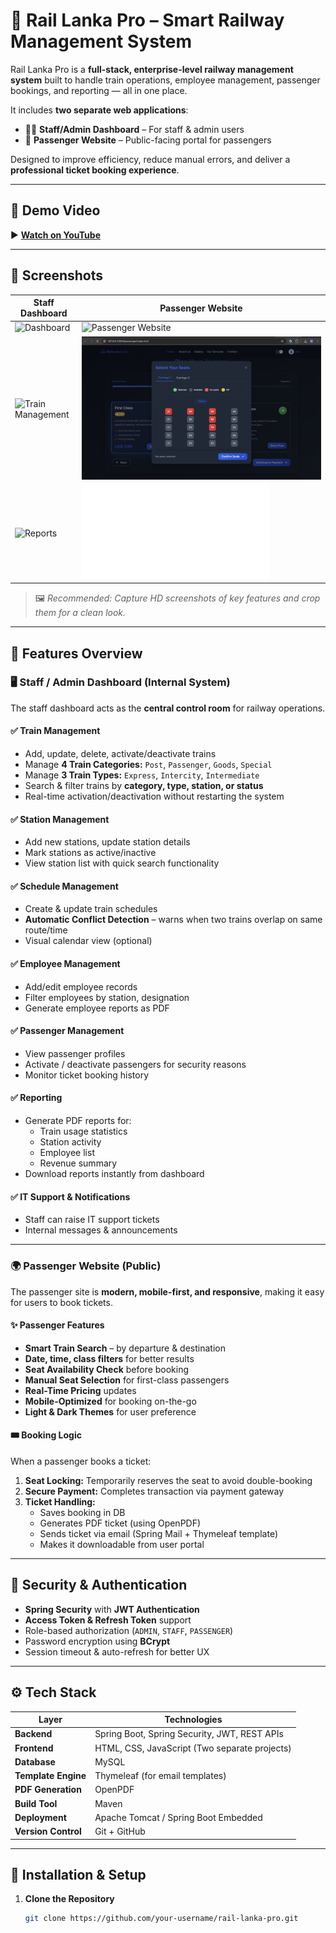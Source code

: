 # 🚆 Rail Lanka Pro – Smart Railway Management System

Rail Lanka Pro is a **full-stack, enterprise-level railway management system** built to handle train operations, employee management, passenger bookings, and reporting — all in one place.  

It includes **two separate web applications**:

- 👨‍💻 **Staff/Admin Dashboard** – For staff & admin users  
- 🧳 **Passenger Website** – Public-facing portal for passengers  

Designed to improve efficiency, reduce manual errors, and deliver a **professional ticket booking experience**.

---

## 🎥 Demo Video

▶️ **[Watch on YouTube](https://youtu.be/your-demo-video-link)**  

---

## 📸 Screenshots

| Staff Dashboard | Passenger Website |
|-----------------|-----------------|
| ![Dashboard](./images/staff-dashboard.png) | ![Passenger Website](./Screen-Shots/passenger-home.png) |
| ![Train Management](./images/train-management.png) | ![Seat Selection](./Screen-Shots/seat-selection.png) |
| ![Reports](./images/report-generation.png) | ![Ticket PDF](./Screen-Shots/ticket_BKN00000-00015.pdf) |

> 🖼️ *Recommended: Capture HD screenshots of key features and crop them for a clean look.*

---

## 🏁 Features Overview

### 🖥️ Staff / Admin Dashboard (Internal System)
The staff dashboard acts as the **central control room** for railway operations.

#### ✅ Train Management
- Add, update, delete, activate/deactivate trains
- Manage **4 Train Categories:** `Post`, `Passenger`, `Goods`, `Special`
- Manage **3 Train Types:** `Express`, `Intercity`, `Intermediate`
- Search & filter trains by **category, type, station, or status**
- Real-time activation/deactivation without restarting the system

#### ✅ Station Management
- Add new stations, update station details
- Mark stations as active/inactive
- View station list with quick search functionality

#### ✅ Schedule Management
- Create & update train schedules
- **Automatic Conflict Detection** – warns when two trains overlap on same route/time
- Visual calendar view (optional)

#### ✅ Employee Management
- Add/edit employee records
- Filter employees by station, designation
- Generate employee reports as PDF

#### ✅ Passenger Management
- View passenger profiles
- Activate / deactivate passengers for security reasons
- Monitor ticket booking history

#### ✅ Reporting
- Generate PDF reports for:
  - Train usage statistics
  - Station activity
  - Employee list
  - Revenue summary
- Download reports instantly from dashboard

#### ✅ IT Support & Notifications
- Staff can raise IT support tickets
- Internal messages & announcements

---

### 🌍 Passenger Website (Public)
The passenger site is **modern, mobile-first, and responsive**, making it easy for users to book tickets.

#### ✨ Passenger Features
- **Smart Train Search** – by departure & destination
- **Date, time, class filters** for better results
- **Seat Availability Check** before booking
- **Manual Seat Selection** for first-class passengers
- **Real-Time Pricing** updates
- **Mobile-Optimized** for booking on-the-go
- **Light & Dark Themes** for user preference

#### 🎟 Booking Logic
When a passenger books a ticket:
1. **Seat Locking:** Temporarily reserves the seat to avoid double-booking  
2. **Secure Payment:** Completes transaction via payment gateway  
3. **Ticket Handling:**
   - Saves booking in DB
   - Generates PDF ticket (using OpenPDF)
   - Sends ticket via email (Spring Mail + Thymeleaf template)
   - Makes it downloadable from user portal

---

## 🔐 Security & Authentication

- **Spring Security** with **JWT Authentication**
- **Access Token & Refresh Token** support
- Role-based authorization (`ADMIN`, `STAFF`, `PASSENGER`)
- Password encryption using **BCrypt**
- Session timeout & auto-refresh for better UX

---

## ⚙️ Tech Stack

| Layer | Technologies |
|------|--------------|
| **Backend** | Spring Boot, Spring Security, JWT, REST APIs |
| **Frontend** | HTML, CSS, JavaScript (Two separate projects) |
| **Database** | MySQL |
| **Template Engine** | Thymeleaf (for email templates) |
| **PDF Generation** | OpenPDF |
| **Build Tool** | Maven |
| **Deployment** | Apache Tomcat / Spring Boot Embedded |
| **Version Control** | Git + GitHub |

---

## 🔧 Installation & Setup

1. **Clone the Repository**
   ```bash
   git clone https://github.com/your-username/rail-lanka-pro.git
